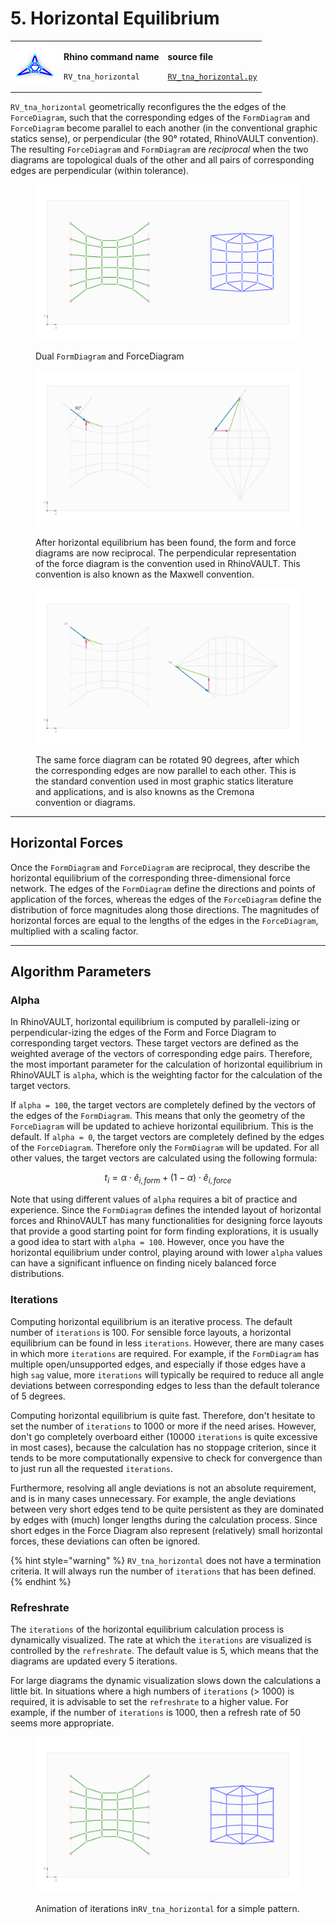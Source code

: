 # 5. Horizontal Equilibrium

|                                                                                     |                                                                                 |                                                                                                                             |
| ----------------------------------------------------------------------------------- | ------------------------------------------------------------------------------- | --------------------------------------------------------------------------------------------------------------------------- |
| <img src="../.gitbook/assets/RV_horizontal-eq (1).svg" alt="" data-size="original"> | <p><strong>Rhino command name</strong></p><p><code>RV_tna_horizontal</code></p> | <p><strong>source file</strong></p><p><a href="../../plugin/RV_tna_horizontal.py"><code>RV_tna_horizontal.py</code></a></p> |

`RV_tna_horizontal` geometrically reconfigures the the edges of the `ForceDiagram`, such that the corresponding edges of the `FormDiagram` and `ForceDiagram` become parallel to each another (in the conventional graphic statics sense), or perpendicular (the 90° rotated, RhinoVAULT convention). The resulting `ForceDiagram` and `FormDiagram` are _reciprocal_ when the two diagrams are topological duals of the other and all pairs of corresponding edges are perpendicular (within tolerance).



<figure><img src="../.gitbook/assets/RV2_sequence-04.png" alt=""><figcaption><p>Dual <code>FormDiagram</code> and ForceDiagram</p></figcaption></figure>

<figure><img src="../.gitbook/assets/RV2_sequence-05_angles.png" alt=""><figcaption><p>After horizontal equilibrium has been found, the form and force diagrams are now reciprocal. The perpendicular representation of the force diagram is the convention used in RhinoVAULT. This convention is also known as the Maxwell convention.</p></figcaption></figure>

<figure><img src="../.gitbook/assets/RV_dual-diagram_edges_rotated.png" alt=""><figcaption><p>The same force diagram can be rotated 90 degrees, after which the corresponding edges are now parallel to each other. This is the standard convention used in most graphic statics literature and applications, and is also knowns as the Cremona convention or diagrams.</p></figcaption></figure>

***

## Horizontal Forces

Once the `FormDiagram` and `ForceDiagram` are reciprocal, they describe the horizontal equilibrium of the corresponding three-dimensional force network. The edges of the `FormDiagram` define the directions and points of application of the forces, whereas the edges of the `ForceDiagram` define the distribution of force magnitudes along those directions. The magnitudes of horizontal forces are equal to the lengths of the edges in the `ForceDiagram`, multiplied with a scaling factor.&#x20;

***

## Algorithm Parameters

### Alpha

In RhinoVAULT, horizontal equilibrium is computed by paralleli-izing or perpendicular-izing the edges of the Form and Force Diagram to corresponding target vectors. These target vectors are defined as the weighted average of the vectors of corresponding edge pairs. Therefore, the most important parameter for the calculation of horizontal equilibrium in RhinoVAULT is `alpha`, which is the weighting factor for the calculation of the target vectors.

If `alpha = 100`, the target vectors are completely defined by the vectors of the edges of the `FormDiagram`. This means that only the geometry of the `ForceDiagram` will be updated to achieve horizontal equilibrium. This is the default. If `alpha = 0`, the target vectors are completely defined by the edges of the `ForceDiagram`. Therefore only the `FormDiagram` will be updated. For all other values, the target vectors are calculated using the following formula:

$$
t_i = \alpha \cdot \hat{e}_{i, form} + (1 - \alpha) \cdot \hat{e}_{i, force}
$$

Note that using different values of `alpha` requires a bit of practice and experience. Since the `FormDiagram` defines the intended  layout of horizontal forces and RhinoVAULT has many functionalities for designing force layouts that provide a good starting point for form finding explorations, it is usually a good idea to start with `alpha = 100`. However, once you have the horizontal equilibrium under control, playing around with lower `alpha` values can have a significant influence on finding nicely balanced force distributions.

### Iterations

Computing horizontal equilibrium is an iterative process. The default number of `iterations` is 100. For sensible force layouts, a horizontal equilibrium can be found in less `iterations`. However, there are many cases in which more `iterations` are required. For example, if the `FormDiagram` has multiple open/unsupported edges, and especially if those edges have a high `sag` value, more `iterations` will typically be required to reduce all angle deviations between corresponding edges to less than the default tolerance of 5 degrees.

Computing horizontal equilibrium is quite fast. Therefore, don't hesitate to set the number of `iterations` to 1000 or more if the need arises. However, don't go completely overboard either (10000 `iterations` is quite excessive in most cases), because the calculation has no stoppage criterion, since it tends to be more computationally expensive to check for convergence than to just run all the requested `iterations`.

Furthermore, resolving all angle deviations is not an absolute requirement, and is in many cases unnecessary. For example, the angle deviations between very short edges tend to be quite persistent as they are dominated by edges with (much) longer lengths during the calculation process. Since short edges in the Force Diagram also represent (relatively) small horizontal forces, these deviations can often be ignored.

{% hint style="warning" %}
`RV_tna_horizontal` does not have a termination criteria. It will always run the number of `iterations` that has been defined.
{% endhint %}

### Refreshrate

The `iterations` of the horizontal equilibrium calculation process is dynamically visualized. The rate at which the `iterations` are visualized is controlled by the `refreshrate`. The default value is 5, which means that the diagrams are updated every 5 iterations.

For large diagrams the dynamic visualization slows down the calculations a little bit. In situations where a high numbers of `iterations` (> 1000) is required, it is advisable to set the `refreshrate` to a higher value. For example, if the number of `iterations` is 1000, then a refresh rate of 50 seems more appropriate.

<figure><img src="../.gitbook/assets/RV_horizontal_sequence.gif" alt=""><figcaption><p>Animation of iterations in<code>RV_tna_horizontal</code> for a simple pattern.</p></figcaption></figure>
